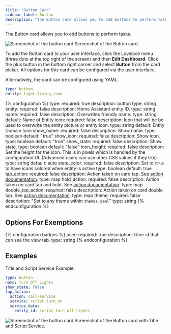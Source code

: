 ```yaml
---
title: "Button Card"
sidebar_label: Button
description: "The Button card allows you to add buttons to perform tasks."
---
```


The Button card allows you to add buttons to perform tasks.

<p class='img'>
<img src='/images/lovelace/lovelace_entity_button_card.png' alt='Screenshot of the button card'>
Screenshot of the Button card.
</p>

To add the Button card to your user interface, click the Lovelace menu (three dots at the top right of the screen) and then **Edit Dashboard**. Click the plus button in the bottom right corner and select **Button** from the card picker. All options for this card can be configured via the user interface.

Alternatively, the card can be configured using YAML:

```yaml
type: button
entity: light.living_room
```

{% configuration %}
type:
  required: true
  description: button
  type: string
entity:
  required: false
  description: Home Assistant entity ID.
  type: string
name:
  required: false
  description: Overwrites friendly name.
  type: string
  default: Name of Entity
icon:
  required: false
  description: Icon that will be be used to overwrite the entity picture or entity icon.
  type: string
  default: Entity Domain Icon
show_name:
  required: false
  description: Show name.
  type: boolean
  default: "true"
show_icon:
  required: false
  description: Show icon.
  type: boolean
  default: "true"
show_state:
  required: false
  description: Show state.
  type: boolean
  default: "false"
icon_height:
  required: false
  description: Set the height for the icon. This is in pixels which is handled by the configuration UI. (Advanced users can use other CSS values if they like)
  type: string
  default: auto
state_color:
  required: false
  description: Set to `true` to have icons colored when entity is active
  type: boolean
  default: true
tap_action:
  required: false
  description: Action taken on card tap. See [action documentation](/lovelace/actions/#tap-action).
  type: map
hold_action:
  required: false
  description: Action taken on card tap and hold. See [action documentation](/lovelace/actions/#hold-action).
  type: map
double_tap_action:
  required: false
  description: Action taken on card double tap. See [action documentation](/lovelace/actions/#double-tap-action).
  type: map
theme:
  required: false
  description: "Set to any theme within `themes.yaml`"
  type: string
{% endconfiguration %}

## Options For Exemptions

{% configuration badges %}
user:
  required: true
  description: User id that can see the view tab.
  type: string
{% endconfiguration %}

## Examples

Title and Script Service Example:

```yaml
type: button
name: Turn Off Lights
show_state: false
tap_action:
  action: call-service
  service: script.turn_on
  service_data:
    entity_id: script.turn_off_lights
```

<p class='img'>
<img src='/images/lovelace/lovelace_entity_button_complex_card.png' alt='Screenshot of the button card'>
Screenshot of the Button card with Title and Script Service.
</p>
